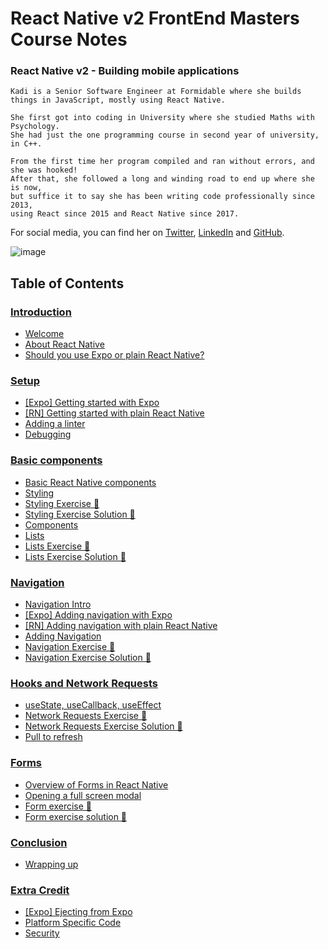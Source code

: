 # React Native v2 FrontEnd Masters Course Notes

### React Native v2 - Building mobile applications

```
Kadi is a Senior Software Engineer at Formidable where she builds things in JavaScript, mostly using React Native. 

She first got into coding in University where she studied Maths with Psychology. 
She had just the one programming course in second year of university, in C++. 

From the first time her program compiled and ran without errors, and she was hooked! 
After that, she followed a long and winding road to end up where she is now, 
but suffice it to say she has been writing code professionally since 2013, 
using React since 2015 and React Native since 2017.
```
For social media, you can find her on [Twitter](https://twitter.com/kadikraman), [LinkedIn](https://www.linkedin.com/in/kadi-kraman-922a7277/) and [GitHub](https://github.com/kadikraman).

![image](https://user-images.githubusercontent.com/20091777/135958793-1b2c2e3d-73e9-4987-90ca-c75092c7e8b6.png)


## Table of Contents

### [Introduction](https://github.com/adasilvapdev/React-Native-v2-FrontEnd-Masters-Course-Notes/tree/main/content/1-%20introduction#introduction)
- [Welcome](https://github.com/adasilvapdev/React-Native-v2-FrontEnd-Masters-Course-Notes/tree/main/content/1-%20introduction#welcome)
- [About React Native](https://github.com/adasilvapdev/React-Native-v2-FrontEnd-Masters-Course-Notes/tree/main/content/1-%20introduction#about-react-native)
- [Should you use Expo or plain React Native?](https://github.com/adasilvapdev/React-Native-v2-FrontEnd-Masters-Course-Notes/tree/main/content/1-%20introduction#should-you-use-expo-or-plain-react-native)

### [Setup](https://github.com/adasilvapdev/React-Native-v2-FrontEnd-Masters-Course-Notes/tree/main/content/2-setup#setup)
- [[Expo] Getting started with Expo](https://github.com/adasilvapdev/React-Native-v2-FrontEnd-Masters-Course-Notes/tree/main/content/2-setup#expo-getting-started-with-expo)
- [[RN] Getting started with plain React Native](https://github.com/adasilvapdev/React-Native-v2-FrontEnd-Masters-Course-Notes/tree/main/content/2-setup#rn-getting-started-with-plain-react-native)
- [Adding a linter](https://github.com/adasilvapdev/React-Native-v2-FrontEnd-Masters-Course-Notes/tree/main/content/2-setup#adding-a-linter)
- [Debugging](https://github.com/adasilvapdev/React-Native-v2-FrontEnd-Masters-Course-Notes/tree/main/content/2-setup#debugging)

### [Basic components](https://github.com/adasilvapdev/React-Native-v2-FrontEnd-Masters-Course-Notes/blob/main/content/3-basic-components/README.md#basic-components)
- [Basic React Native components](https://github.com/adasilvapdev/React-Native-v2-FrontEnd-Masters-Course-Notes/blob/main/content/3-basic-components/README.md#basic-react-native-components)
- [Styling](https://github.com/adasilvapdev/React-Native-v2-FrontEnd-Masters-Course-Notes/blob/main/content/3-basic-components/README.md#styling)
- [Styling Exercise 📝](https://github.com/adasilvapdev/React-Native-v2-FrontEnd-Masters-Course-Notes/blob/main/content/3-basic-components/README.md#styling-exercise-)
- [Styling Exercise Solution 👀](https://github.com/adasilvapdev/React-Native-v2-FrontEnd-Masters-Course-Notes/blob/main/content/3-basic-components/README.md#styling-exercise-solution-)
- [Components](https://github.com/adasilvapdev/React-Native-v2-FrontEnd-Masters-Course-Notes/blob/main/content/3-basic-components/README.md#components)
- [Lists](https://github.com/adasilvapdev/React-Native-v2-FrontEnd-Masters-Course-Notes/blob/main/content/3-basic-components/README.md#lists)
- [Lists Exercise 📝](https://github.com/adasilvapdev/React-Native-v2-FrontEnd-Masters-Course-Notes/blob/main/content/3-basic-components/README.md#lists-exercise-)
- [Lists Exercise Solution 👀](https://github.com/adasilvapdev/React-Native-v2-FrontEnd-Masters-Course-Notes/blob/main/content/3-basic-components/README.md#lists-exercise-solution-)

### [Navigation](https://github.com/adasilvapdev/React-Native-v2-FrontEnd-Masters-Course-Notes/blob/main/content/4-navigation/README.md#navigation)
- [Navigation Intro](https://github.com/adasilvapdev/React-Native-v2-FrontEnd-Masters-Course-Notes/blob/main/content/4-navigation/README.md#navigation-intro)
- [[Expo] Adding navigation with Expo](https://github.com/adasilvapdev/React-Native-v2-FrontEnd-Masters-Course-Notes/blob/main/content/4-navigation/README.md#expo-adding-navigation-with-expo)
- [[RN] Adding navigation with plain React Native](https://github.com/adasilvapdev/React-Native-v2-FrontEnd-Masters-Course-Notes/blob/main/content/4-navigation/README.md#rn-adding-navigation-with-plain-react-native)
- [Adding Navigation](https://github.com/adasilvapdev/React-Native-v2-FrontEnd-Masters-Course-Notes/blob/main/content/4-navigation/README.md#adding-navigation)
- [Navigation Exercise 📝](https://github.com/adasilvapdev/React-Native-v2-FrontEnd-Masters-Course-Notes/blob/main/content/4-navigation/README.md#navigation-exercise-)
- [Navigation Exercise Solution 👀](https://github.com/adasilvapdev/React-Native-v2-FrontEnd-Masters-Course-Notes/blob/main/content/4-navigation/README.md#navigation-exercise-solution-)

### [Hooks and Network Requests](https://github.com/adasilvapdev/React-Native-v2-FrontEnd-Masters-Course-Notes/blob/main/content/5-hooks-and-network-requests/README.md#hooks-and-network-requests)
- [useState, useCallback, useEffect](https://github.com/adasilvapdev/React-Native-v2-FrontEnd-Masters-Course-Notes/blob/main/content/5-hooks-and-network-requests/README.md#usestate-usecallback-useeffect)
- [Network Requests Exercise 📝](https://github.com/adasilvapdev/React-Native-v2-FrontEnd-Masters-Course-Notes/blob/main/content/5-hooks-and-network-requests/README.md#network-requests-exercise-)
- [Network Requests Exercise Solution 👀](https://github.com/adasilvapdev/React-Native-v2-FrontEnd-Masters-Course-Notes/blob/main/content/5-hooks-and-network-requests/README.md#network-requests-exercise-solution-)
- [Pull to refresh](https://github.com/adasilvapdev/React-Native-v2-FrontEnd-Masters-Course-Notes/blob/main/content/5-hooks-and-network-requests/README.md#pull-to-refresh)

### [Forms](https://github.com/adasilvapdev/React-Native-v2-FrontEnd-Masters-Course-Notes/blob/main/content/6-forms/README.md#forms)
- [Overview of Forms in React Native](https://github.com/adasilvapdev/React-Native-v2-FrontEnd-Masters-Course-Notes/blob/main/content/6-forms/README.md#overview-of-forms-in-react-native)
- [Opening a full screen modal](https://github.com/adasilvapdev/React-Native-v2-FrontEnd-Masters-Course-Notes/blob/main/content/6-forms/README.md#opening-a-full-screen-modal)
- [Form exercise 📝](https://github.com/adasilvapdev/React-Native-v2-FrontEnd-Masters-Course-Notes/blob/main/content/6-forms/README.md#form-exercise-)
- [Form exercise solution 👀](https://github.com/adasilvapdev/React-Native-v2-FrontEnd-Masters-Course-Notes/blob/main/content/6-forms/README.md#form-exercise-solution-)

### [Conclusion](https://github.com/adasilvapdev/React-Native-v2-FrontEnd-Masters-Course-Notes/blob/main/content/7-conclusion/README.md#conclusion)
- [Wrapping up](https://github.com/adasilvapdev/React-Native-v2-FrontEnd-Masters-Course-Notes/blob/main/content/7-conclusion/README.md#wrapping-up)

### [Extra Credit](https://github.com/adasilvapdev/React-Native-v2-FrontEnd-Masters-Course-Notes/blob/main/content/8-extra-credit/README.md#extra-credit)
- [[Expo] Ejecting from Expo](https://github.com/adasilvapdev/React-Native-v2-FrontEnd-Masters-Course-Notes/blob/main/content/8-extra-credit/README.md#expo-ejecting-from-expo)
- [Platform Specific Code](https://github.com/adasilvapdev/React-Native-v2-FrontEnd-Masters-Course-Notes/blob/main/content/8-extra-credit/README.md#platform-specific-code)
- [Security](https://github.com/adasilvapdev/React-Native-v2-FrontEnd-Masters-Course-Notes/blob/main/content/8-extra-credit/README.md#security)
